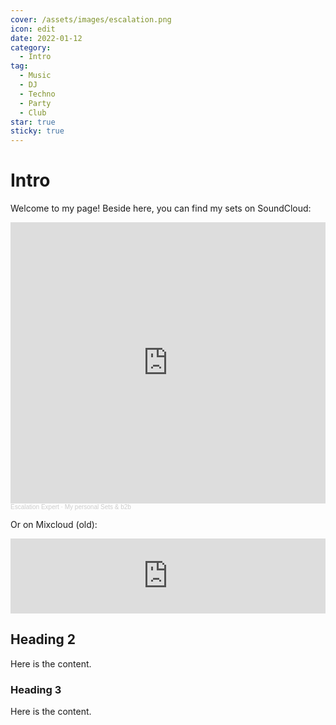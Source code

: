 ```yaml
---
cover: /assets/images/escalation.png
icon: edit
date: 2022-01-12
category:
  - Intro
tag:
  - Music
  - DJ
  - Techno
  - Party
  - Club
star: true
sticky: true
---
```


# Intro

Welcome to my page! Beside here, you can find my sets on SoundCloud:
<iframe width="100%" height="450" scrolling="no" frameborder="no" allow="autoplay" src="https://w.soundcloud.com/player/?url=https%3A//api.soundcloud.com/playlists/1631144494&color=%23ff5500&auto_play=false&hide_related=false&show_comments=true&show_user=true&show_reposts=false&show_teaser=true"></iframe><div style="font-size: 10px; color: #cccccc;line-break: anywhere;word-break: normal;overflow: hidden;white-space: nowrap;text-overflow: ellipsis; font-family: Interstate,Lucida Grande,Lucida Sans Unicode,Lucida Sans,Garuda,Verdana,Tahoma,sans-serif;font-weight: 100;"><a href="https://soundcloud.com/escalation-expert" title="Escalation Expert" target="_blank" style="color: #cccccc; text-decoration: none;">Escalation Expert</a> · <a href="https://soundcloud.com/escalation-expert/sets/my-personal-sets-b2b" title="My personal Sets &amp; b2b" target="_blank" style="color: #cccccc; text-decoration: none;">My personal Sets &amp; b2b</a></div>

Or on Mixcloud (old):

<iframe width="100%" height="120" src="https://www.mixcloud.com/widget/iframe/?hide_cover=1&light=1&feed=%2Fdiox_dj%2F" frameborder="0" ></iframe>

## Heading 2

Here is the content.

### Heading 3

Here is the content.
